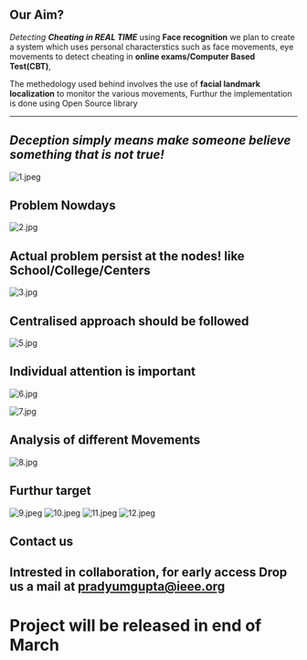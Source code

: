 Our Aim?
--------

*_Detecting **Cheating in REAL TIME**_* using **Face recognition** we plan to create a system which uses personal characterstics such as face movements, eye movements to detect cheating in **online exams/Computer Based Test(CBT)**,

The methedology used behind involves the use of **facial landmark localization** to monitor the various movements, Furthur the implementation is done using Open Source library

---

*Deception simply means make someone believe something that is not true!*
---
![1.jpeg](https://prady96.github.io/Decepton/Images/1.jpeg)

Problem Nowdays
---------------
![2.jpg](https://prady96.github.io/Decepton/Images/2.jpg)

Actual problem persist at the nodes! like School/College/Centers
-----
![3.jpg](https://prady96.github.io/Decepton/Images/4.jpg)

Centralised approach should be followed
-----
![5.jpg](https://prady96.github.io/Decepton/Images/5.jpg)

Individual attention is important
----

![6.jpg](https://prady96.github.io/Decepton/Images/6.jpg)


![7.jpg](https://prady96.github.io/Decepton/Images/7.jpg)

Analysis of different Movements
----

![8.jpg](https://prady96.github.io/Decepton/Images/8.jpeg)

Furthur target
-----

![9.jpeg](https://prady96.github.io/Decepton/Images/9.jpeg)
![10.jpeg](https://prady96.github.io/Decepton/Images/10.jpeg)
![11.jpeg](https://prady96.github.io/Decepton/Images/11.jpeg)
![12.jpeg](https://prady96.github.io/Decepton/Images/12.jpg)

Contact us
----------

Intrested in collaboration, for early access 
Drop us a mail at <pradyumgupta@ieee.org>
--------

Project will be released in end of March
========================================


